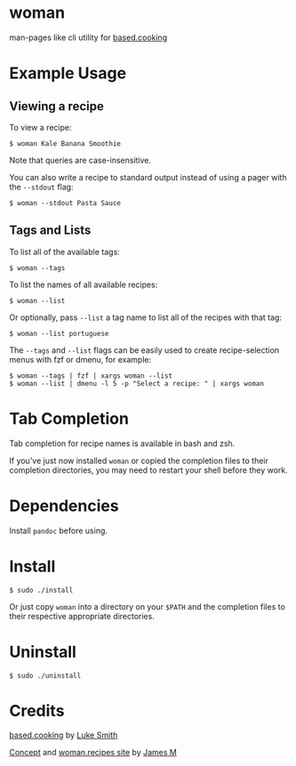 # woman
man-pages like cli utility for [based.cooking](https://based.cooking)

# Example Usage
## Viewing a recipe
To view a recipe:
```
$ woman Kale Banana Smoothie
```
Note that queries are case-insensitive.

You can also write a recipe to standard output instead of using a pager with the `--stdout` flag:
```
$ woman --stdout Pasta Sauce
```

## Tags and Lists
To list all of the available tags:
```
$ woman --tags
```

To list the names of all available recipes:
```
$ woman --list
```
Or optionally, pass `--list` a tag name to list all of the recipes with that tag:
```
$ woman --list portuguese
```

The `--tags` and `--list` flags can be easily used to create recipe-selection menus with fzf or dmenu, for example:
```
$ woman --tags | fzf | xargs woman --list
$ woman --list | dmenu -l 5 -p "Select a recipe: " | xargs woman
```

# Tab Completion
Tab completion for recipe names is available in bash and zsh.

If you've just now installed `woman` or copied the completion files to their completion directories, you may need to restart your shell before they work.

# Dependencies
Install `pandoc` before using.

# Install
```
$ sudo ./install
```
Or just copy `woman` into a directory on your `$PATH` and the completion files to their respective appropriate directories.

# Uninstall
```
$ sudo ./uninstall
```

# Credits
[based.cooking](https://based.cooking) by [Luke Smith](https://lukesmith.xyz)

[Concept](https://www.youtube.com/watch?v=ykNEkiYr0QM&lc=Ugz6nFsr1PlL2x4oJaF4AaABAg) and [woman.recipes site](http://woman.recipes) by [James M](https://github.com/dm17)
